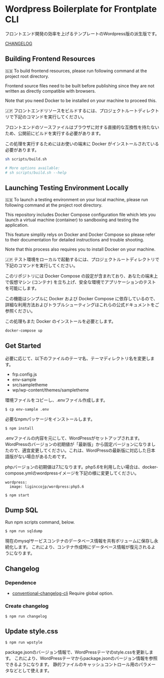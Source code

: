 # Wordpress Boilerplate for Frontplate CLI

フロントエンド開発の効率を上げるテンプレートのWordpress版の派生版です。

[CHANGELOG](https://github.com/frontainer/wp-frontplate/blob/master/CHANGELOG.md)

## Building Frontend Resources

🇬🇧 To build frontend resources, please run following command at the project root directory.

Frontend source files need to be built before publishing since they are not written as directly compatible with browsers.

Note that you need Docker to be installed on your machine to proceed this.

🇯🇵 フロントエンドリソースをビルドするには、プロジェクトルートディレクトリで下記のコマンドを実行してください。

フロントエンドのソースファイルはブラウザに対する直接的な互換性を持たないため、公開前にビルドを実行する必要があります。

この処理を実行するためにはお使いの端末に Docker がインストールされている必要があります。

```sh
sh scripts/build.sh

# More options available:
# sh scripts/build.sh --help
```

## Launching Testing Environment Locally

🇬🇧 To launch a testing environment on your local machine, please run following command at the project root directory.

This repository includes Docker Compose configuration file which lets you launch a virtual machine (container) to sandboxing and testing the application.

This feature simplily relys on Docker and Docker Compose so please refer to their documentation for detailed instructions and trouble shooting.

Note that this process also requires you to install Docker on your machine.

🇯🇵 テスト環境をローカルで起動するには、プロジェクトルートディレクトリで下記のコマンドを実行してください。

このリポジトリには Docker Compose の設定が含まれており、あなたの端末上で仮想マシン (コンテナ) を立ち上げ、安全な環境でアプリケーションのテストを可能にします。

この機能はシンプルに Docker および Docker Compose に依存しているので、詳細な利用方法およびトラブルシューティングはこれらの公式ドキュメントをご参照ください。

この処理もまた Docker のインストールを必要とします。

```sh
docker-compose up
```

## Get Started

必要に応じて、以下のファイルのテーマ名、テーマディレクトリ名を変更します。

- frp.config.js
- env-sample
- src/sampletheme
- wp/wp-content/themes/sampletheme

環境ファイルをコピーし、.envファイル作成します。

`$ cp env-sample .env`

必要なnpmパッケージをインストールします。

`$ npm install`

.envファイルの内容を元にして、WordPressがセットアップされます。
WordPressのバージョンの初期値が「最新版」から固定バージョンになりましたので、適宜変更してください。これは、WordPressの最新版に対応した日本語版がない場合があるためです。

phpバージョンの初期値は7.1になります。php5.6を利用したい場合は、docker-compose.ymlのwordpressイメージを下記の様に変更してください。
```
wordpress:
  image: liginccojp/wordpress:php5.6

```

`$ npm start`

## Dump SQL

Run npm scripts command, below.

`$ npm run sqldump`

現在のmysqlサービスコンテナのデータベース情報を共有ボリュームに保存し永続化します。
これにより、コンテナ作成時にデータベース情報が復元されるようになります。

## Changelog

### Dependence

* [conventional-changelog-cli](https://www.npmjs.com/package/conventional-changelog-cli) Require global option.

### Create changelog

`$ npm run changelog`

## Update style.css

`$ npm run wpstyle`

package.jsonのバージョン情報で、WordPressテーマのstyle.cssを更新します。
これにより、WordPressテーマからpackage.jsonのバージョン情報を参照できるようになります。
静的ファイルのキャッシュコントロール用のパラメータなどとして使えます。

